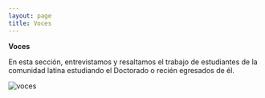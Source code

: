 ```yaml
---
layout: page
title: Voces
---
```


**Voces**

En esta sección, entrevistamos y resaltamos el trabajo de estudiantes de la comunidad latina estudiando el Doctorado o recién egresados de él.


![voces]({{site.baseurl}}/assets/images/shutterstock_1733262980_filtro_v.png)



